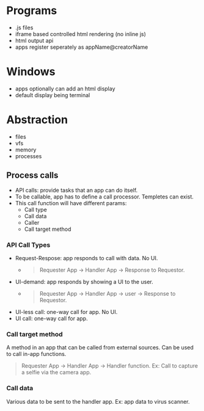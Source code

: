 # Programs
- .js files
- iframe based controlled html rendering (no inline js)
- html output api
- apps register seperately as appName@creatorName

# Windows
- apps optionally can add an html display
- default display being terminal

# Abstraction
- files
- vfs
- memory
- processes

## Process calls
- API calls: provide tasks that an app can do itself.
- To be callable, app has to define a call processor. Templetes can exist.
- This call function will have different params: 
  - Call type
  - Call data
  - Caller
  - Call target method

### API Call Types
- Request-Respose: app responds to call with data. No UI. 
  - > Requester App -> Handler App -> Response to Requestor.
- UI-demand: app responds by showing a UI to the user. 
  - > Requester App -> Handler App -> user -> Response to Requestor.
- UI-less call: one-way call for app. No UI.
- UI call: one-way call for app.

### Call target method
A method in an app that can be called from external sources. Can be used to call in-app functions.
> Requester App -> Handler App -> Handler function.
Ex: Call to capture a selfie via the camera app.

### Call data
Various data to be sent to the handler app. Ex: app data to virus scanner.